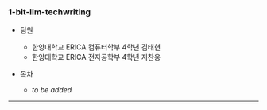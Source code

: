 ### 1-bit-llm-techwriting

- 팀원
  - 한양대학교 ERICA 컴퓨터학부 4학년 김태현
  - 한양대학교 ERICA 전자공학부 4학년 지찬웅
 
- 목차
  - *to be added*

---
